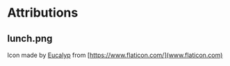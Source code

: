 # Attributions

## lunch.png
Icon made by [Eucalyp](https://www.flaticon.com/authors/eucalyp) from [https://www.flaticon.com/](www.flaticon.com)